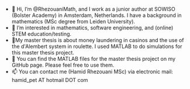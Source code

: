 - 👋 Hi, I’m @RhezouaniMath, and I work as a junior author at SOWISO (Bolster Academy) in Amsterdam, Netherlands. I have a background in mathematics (MSc degree from Leiden University).
- 👀 I’m interested in mathematics, software engineering, and (online) STEM education/testing.
- 🌱My master thesis is about money laundering in casinos and the use of the d'Alembert system in roulette. I used MATLAB to do simulations for this master thesis project.
- 💞️ You can find the MATLAB files for the master thesis project on my GitHub page. Please feel free to use them. 
- 📫 You can contact me (Hamid Rhezouani MSc) via electronic mail: hamid_pet AT hotmail DOT com
<!---
RhezouaniMath/RhezouaniMath is a ✨ special ✨ repository because its `README.md` (this file) appears on your GitHub profile.
You can click the Preview link to take a look at your changes.
--->
